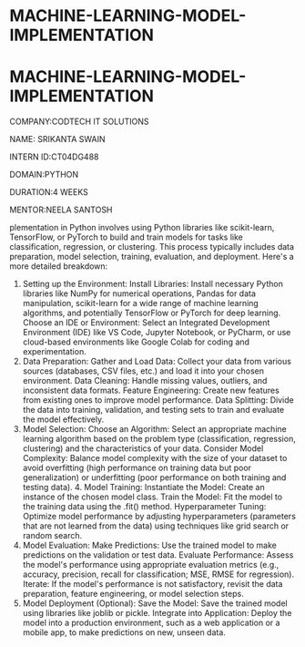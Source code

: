 # MACHINE-LEARNING-MODEL-IMPLEMENTATION
# MACHINE-LEARNING-MODEL-IMPLEMENTATION

COMPANY:CODTECH IT SOLUTIONS

NAME: SRIKANTA SWAIN

INTERN ID:CT04DG488

DOMAIN:PYTHON

DURATION:4 WEEKS

MENTOR:NEELA SANTOSH

plementation in Python involves using Python libraries like scikit-learn, TensorFlow, or PyTorch to build and train models for tasks like classification, regression, or clustering. This process typically includes data preparation, model selection, training, evaluation, and deployment. 
Here's a more detailed breakdown:
1. Setting up the Environment:
Install Libraries:
Install necessary Python libraries like NumPy for numerical operations, Pandas for data manipulation, scikit-learn for a wide range of machine learning algorithms, and potentially TensorFlow or PyTorch for deep learning. 
Choose an IDE or Environment:
Select an Integrated Development Environment (IDE) like VS Code, Jupyter Notebook, or PyCharm, or use cloud-based environments like Google Colab for coding and experimentation. 
2. Data Preparation:
Gather and Load Data: Collect your data from various sources (databases, CSV files, etc.) and load it into your chosen environment. 
Data Cleaning: Handle missing values, outliers, and inconsistent data formats. 
Feature Engineering: Create new features from existing ones to improve model performance. 
Data Splitting: Divide the data into training, validation, and testing sets to train and evaluate the model effectively. 
3. Model Selection:
Choose an Algorithm:
Select an appropriate machine learning algorithm based on the problem type (classification, regression, clustering) and the characteristics of your data. 
Consider Model Complexity:
Balance model complexity with the size of your dataset to avoid overfitting (high performance on training data but poor generalization) or underfitting (poor performance on both training and testing data). 
   4. Model Training:
Instantiate the Model: Create an instance of the chosen model class. 
Train the Model: Fit the model to the training data using the .fit() method. 
Hyperparameter Tuning: Optimize model performance by adjusting hyperparameters (parameters that are not learned from the data) using techniques like grid search or random search. 
5. Model Evaluation:
Make Predictions: Use the trained model to make predictions on the validation or test data. 
Evaluate Performance: Assess the model's performance using appropriate evaluation metrics (e.g., accuracy, precision, recall for classification; MSE, RMSE for regression). 
Iterate: If the model's performance is not satisfactory, revisit the data preparation, feature engineering, or model selection steps. 
6. Model Deployment (Optional):
Save the Model: Save the trained model using libraries like joblib or pickle.
Integrate into Application: Deploy the model into a production environment, such as a web application or a mobile app, to make predictions on new, unseen data.

